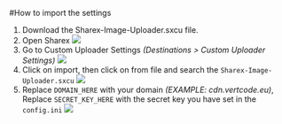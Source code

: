 #How to import the settings
1. Download the Sharex-Image-Uploader.sxcu file.
2. Open Sharex 
![](https://cdn.vertcode.eu/i/ansfi.png)
3. Go to Custom Uploader Settings *(Destinations > Custom Uploader Settings)*
![](https://cdn.vertcode.eu/i/570tv.png)
4. Click on import, then click on from file and search the `Sharex-Image-Uploader.sxcu`
![](https://cdn.vertcode.eu/i/d21l6.png)
5. Replace `DOMAIN_HERE` with your domain *(EXAMPLE: cdn.vertcode.eu)*, Replace `SECRET_KEY_HERE` with the secret key you have set in the `config.ini`
![](https://cdn.vertcode.eu/i/bqi46.png)